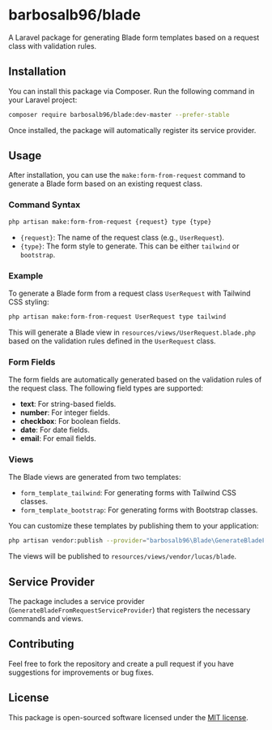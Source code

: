
# barbosalb96/blade

A Laravel package for generating Blade form templates based on a request class with validation rules.

## Installation

You can install this package via Composer. Run the following command in your Laravel project:

```bash
composer require barbosalb96/blade:dev-master --prefer-stable
```

Once installed, the package will automatically register its service provider.

## Usage

After installation, you can use the `make:form-from-request` command to generate a Blade form based on an existing request class.

### Command Syntax

```bash
php artisan make:form-from-request {request} type {type}
```

- `{request}`: The name of the request class (e.g., `UserRequest`).
- `{type}`: The form style to generate. This can be either `tailwind` or `bootstrap`.

### Example

To generate a Blade form from a request class `UserRequest` with Tailwind CSS styling:

```bash
php artisan make:form-from-request UserRequest type tailwind
```

This will generate a Blade view in `resources/views/UserRequest.blade.php` based on the validation rules defined in the `UserRequest` class.

### Form Fields

The form fields are automatically generated based on the validation rules of the request class. The following field types are supported:

- **text**: For string-based fields.
- **number**: For integer fields.
- **checkbox**: For boolean fields.
- **date**: For date fields.
- **email**: For email fields.

### Views

The Blade views are generated from two templates:

- `form_template_tailwind`: For generating forms with Tailwind CSS classes.
- `form_template_bootstrap`: For generating forms with Bootstrap classes.

You can customize these templates by publishing them to your application:

```bash
php artisan vendor:publish --provider="barbosalb96\Blade\GenerateBladeFromRequestServiceProvider" --tag="views"
```

The views will be published to `resources/views/vendor/lucas/blade`.

## Service Provider

The package includes a service provider (`GenerateBladeFromRequestServiceProvider`) that registers the necessary commands and views.

## Contributing

Feel free to fork the repository and create a pull request if you have suggestions for improvements or bug fixes.

## License

This package is open-sourced software licensed under the [MIT license](https://opensource.org/licenses/MIT).
